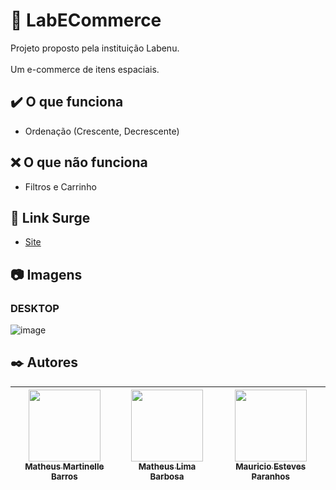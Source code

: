 # :page_facing_up: LabECommerce
Projeto proposto pela instituição Labenu.
<br>
<br>
Um e-commerce de itens espaciais.

## :heavy_check_mark: O que funciona
* Ordenação (Crescente, Decrescente)

## :x: O que não funciona
* Filtros e Carrinho

## :link: Link Surge 
* [Site](https://outgoing-machine.surge.sh/)

## :camera: Imagens

### **DESKTOP**
![image](https://user-images.githubusercontent.com/98998030/161362985-4421f369-40ff-4f54-8784-cf403832fea0.png)

## :black_nib: Autores

| [<img src="https://avatars.githubusercontent.com/u/98998030?v=4" width=115><br><sub>Matheus Martinelle Barros</sub>](https://github.com/MatthsMB) | [<img src="https://avatars.githubusercontent.com/u/66211665?v=4" width=115><br><sub>Matheus Lima Barbosa</sub>](https://github.com/matheus-lb) |  [<img src="https://avatars.githubusercontent.com/u/99101136?v=4" width=115><br><sub>Mauricio Esteves Paranhos</sub>](https://github.com/Meparanhos) |
| :---: | :---: | :---: |
